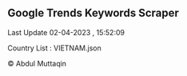 

## Google Trends Keywords Scraper 
 
Last Update 02-04-2023 , 15:52:09

Country List :
VIETNAM.json



© Abdul Muttaqin 
